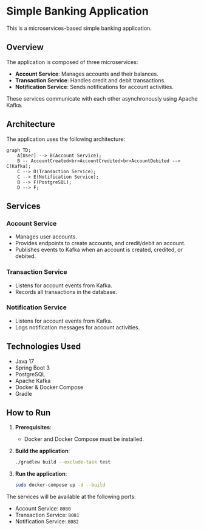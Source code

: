 # Simple Banking Application

This is a microservices-based simple banking application.

## Overview

The application is composed of three microservices:
*   **Account Service**: Manages accounts and their balances.
*   **Transaction Service**: Handles credit and debit transactions.
*   **Notification Service**: Sends notifications for account activities.

These services communicate with each other asynchronously using Apache Kafka.

## Architecture

The application uses the following architecture:

```mermaid
graph TD;
    A[User] --> B(Account Service);
    B -- AccountCreated<br>AccountCredited<br>AccountDebited --> C(Kafka);
    C --> D(Transaction Service);
    C --> E(Notification Service);
    B --> F(PostgreSQL);
    D --> F;
```

## Services

### Account Service
*   Manages user accounts.
*   Provides endpoints to create accounts, and credit/debit an account.
*   Publishes events to Kafka when an account is created, credited, or debited.

### Transaction Service
*   Listens for account events from Kafka.
*   Records all transactions in the database.

### Notification Service
*   Listens for account events from Kafka.
*   Logs notification messages for account activities.

## Technologies Used

*   Java 17
*   Spring Boot 3
*   PostgreSQL
*   Apache Kafka
*   Docker & Docker Compose
*   Gradle

## How to Run

1.  **Prerequisites**:
    *   Docker and Docker Compose must be installed.

2.  **Build the application**:
    ```bash
    ./gradlew build --exclude-task test
    ```

3.  **Run the application**:
    ```bash
    sudo docker-compose up -d --build
    ```

The services will be available at the following ports:
*   Account Service: `8080`
*   Transaction Service: `8081`
*   Notification Service: `8082` 